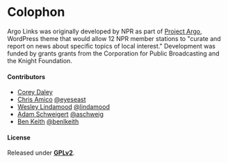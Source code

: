 # Colophon

Argo Links was originally developed by NPR as part of [Project Argo](http://argoproject.org/argo-links.php), WordPress theme that would allow 12 NPR member stations to "curate and report on news about specific topics of local interest." Development was funded by grants grants from the Corporation for Public Broadcasting and the Knight Foundation.

#### Contributors

- [Corey Daley](https://github.com/corey112358)
- [Chris Amico](https://github.com/eyeseast) [@eyeseast](https://twitter.com/eyeseast)
- [Wesley Lindamood](https://github.com/lindamood) [@lindamood](https://twitter.com/lindamood)
- [Adam Schweigert](https://github.com/aschweigert) [@aschweig](https://twitter.com/aschweig)
- [Ben Keith](https://github.com/benlk) [@benlkeith](https://twitter.com/benlkeith)

#### License

Released under [__GPLv2__](http://www.gnu.org/licenses/gpl-2.0.html).
